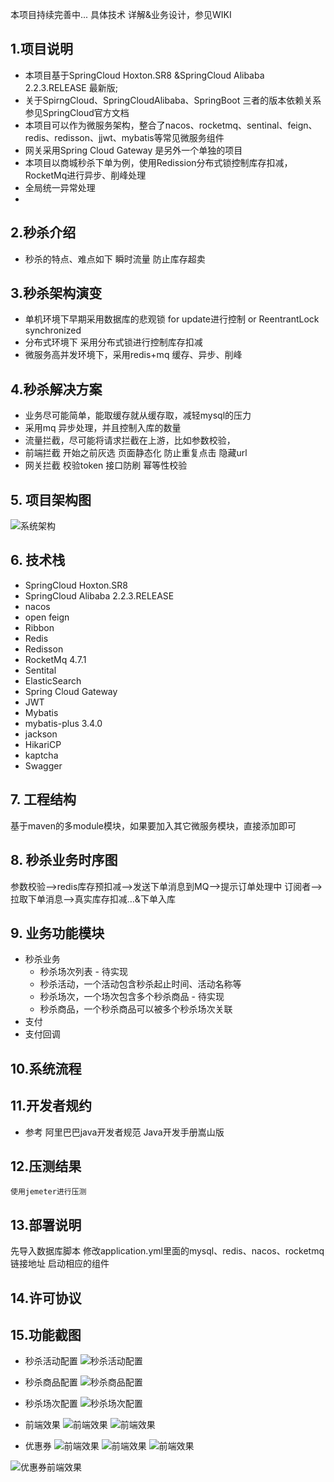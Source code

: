 本项目持续完善中... 具体技术 详解&业务设计，参见WIKI
## 1.项目说明
- 本项目基于SpringCloud Hoxton.SR8 &SpringCloud Alibaba 2.2.3.RELEASE 最新版;
- 关于SpirngCloud、SpringCloudAlibaba、SpringBoot 三者的版本依赖关系 参见SpringCloud官方文档
- 本项目可以作为微服务架构，整合了nacos、rocketmq、sentinal、feign、redis、redisson、jjwt、mybatis等常见微服务组件
- 网关采用Spring Cloud Gateway 是另外一个单独的项目 
- 本项目以商城秒杀下单为例，使用Redission分布式锁控制库存扣减，RocketMq进行异步、削峰处理
- 全局统一异常处理
- 

## 2.秒杀介绍
- 秒杀的特点、难点如下
  瞬时流量
  防止库存超卖
  
## 3.秒杀架构演变
- 单机环境下早期采用数据库的悲观锁 for update进行控制 or ReentrantLock synchronized
- 分布式环境下 采用分布式锁进行控制库存扣减
- 微服务高并发环境下，采用redis+mq 缓存、异步、削峰

## 4.秒杀解决方案  
- 业务尽可能简单，能取缓存就从缓存取，减轻mysql的压力
- 采用mq 异步处理，并且控制入库的数量
- 流量拦截，尽可能将请求拦截在上游，比如参数校验，
- 前端拦截
  开始之前灰选
  页面静态化
  防止重复点击
  隐藏url
- 网关拦截
  校验token 
  接口防刷
  幂等性校验

## 5. 项目架构图
![系统架构](https://xxx.png "在这里输入图片标题")

## 6. 技术栈
- SpringCloud Hoxton.SR8
- SpringCloud Alibaba 2.2.3.RELEASE
- nacos
- open feign
- Ribbon
- Redis
- Redisson
- RocketMq 4.7.1
- Sentital
- ElasticSearch
- Spring Cloud Gateway
- JWT
- Mybatis
- mybatis-plus 3.4.0
- jackson
- HikariCP
- kaptcha
- Swagger

## 7. 工程结构
  基于maven的多module模块，如果要加入其它微服务模块，直接添加即可
## 8. 秒杀业务时序图
   参数校验-->redis库存预扣减-->发送下单消息到MQ-->提示订单处理中
   订阅者-->拉取下单消息-->真实库存扣减…&下单入库

## 9. 业务功能模块
- 秒杀业务
  - 秒杀场次列表 - 待实现
  - 秒杀活动，一个活动包含秒杀起止时间、活动名称等 
  - 秒杀场次，一个场次包含多个秒杀商品 - 待实现
  - 秒杀商品，一个秒杀商品可以被多个秒杀场次关联
- 支付
- 支付回调

## 10.系统流程

## 11.开发者规约
- 参考 阿里巴巴java开发者规范 Java开发手册嵩山版

## 12.压测结果
    使用jemeter进行压测
## 13.部署说明
  先导入数据库脚本
  修改application.yml里面的mysql、redis、nacos、rocketmq链接地址
  启动相应的组件

## 14.许可协议

## 15.功能截图
- 秒杀活动配置
![秒杀活动配置](https://cdn.fanguwan.com/github/%E7%A7%92%E6%9D%801.png "秒杀活动配置")
- 秒杀商品配置
![秒杀商品配置](https://cdn.fanguwan.com/github/%E7%A7%92%E6%9D%80%E5%95%86%E5%93%811.png "秒杀商品配置")
- 秒杀场次配置
![秒杀场次配置](https://cdn.fanguwan.com/github/%E7%A7%92%E6%9D%80%E5%95%86%E5%93%811.png "秒杀场次配置")

- 前端效果
![前端效果](https://cdn.fanguwan.com/github/%E7%A7%92%E6%9D%80%E5%89%8D%E7%AB%AF.png "前端效果-秒杀商品列表")
![前端效果](https://cdn.fanguwan.com/github/%E7%A7%92%E6%9D%80%E5%89%8D%E7%AB%AF2.png "秒杀详情页")

- 优惠券
![前端效果](https://cdn.fanguwan.com/github/%E4%BC%98%E6%83%A0%E5%88%B81.png "优惠券配置")
![前端效果](https://cdn.fanguwan.com/github/%E4%BC%98%E6%83%A0%E5%88%B82.png "配置适用商品")
![前端效果](https://cdn.fanguwan.com/github/%E4%BC%98%E6%83%A0%E5%88%B83.png "优惠券活动配置")

![优惠券前端效果](https://cdn.fanguwan.com/github/%E4%BC%98%E6%83%A0%E5%88%B8%E9%A6%96%E9%A1%B5.png "优惠券前端")
